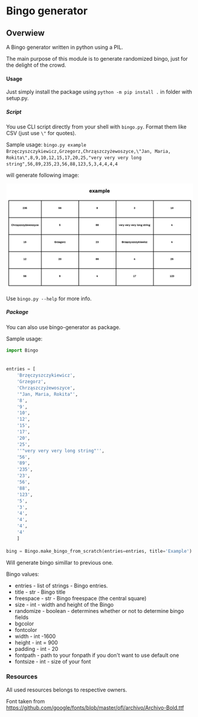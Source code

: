 Bingo generator
===

Overwiew
----
A Bingo generator written in python using a PIL. 

The main purpose of this module is to generate randomized bingo, just for the delight of the crowd.

#### Usage
Just simply install the package using `python -m pip install .` in folder with setup.py.

##### Script
You use CLI script directly from your shell with `bingo.py`. Format them like CSV (just use `\"` for quotes).

Sample usage:
`bingo.py example Brzęczyszczykiewicz,Grzegorz,Chrząszczyżewoszyce,\"Jan, Maria, Rokita\",8,9,10,12,15,17,20,25,"very very very long string",56,89,235,23,56,88,123,5,3,4,4,4,4`

will generate following image:

![example](./example.png)


Use `bingo.py --help` for more info.

##### Package
You can also use bingo-generator as package. 

Sample usage:

```python
import Bingo


entries = [
    'Brzęczyszczykiewicz',
    'Grzegorz',
    'Chrząszczyżewoszyce',
    '"Jan, Maria, Rokita"',
    '8',
    '9',
    '10',
    '12',
    '15',
    '17',
    '20',
    '25',
    ''"very very very long string"'',
    '56',
    '89',
    '235',
    '23',
    '56',
    '88',
    '123',
    '5',
    '3',
    '4',
    '4',
    '4',
    '4'
    ]
    
bing = Bingo.make_bingo_from_scratch(entries=entries, title='Example')

```

Will generate bingo simillar to previous one.

Bingo values:
- entries - list of strings - Bingo entries.
- title - str  - Bingo title
- freespace - str - Bingo freespace (the central square) 
- size - int - width and height of the Bingo
- randomize - boolean - determines whether or not to determine bingo fields
- bgcolor 
- fontcolor
- width - int -1600
- height - int = 900
- padding - int - 20
- fontpath - path to your fonpath if you don't want to use default one
- fontsize - int - size of your font


### Resources
All used resources belongs to respective owners.

Font taken from https://github.com/google/fonts/blob/master/ofl/archivo/Archivo-Bold.ttf